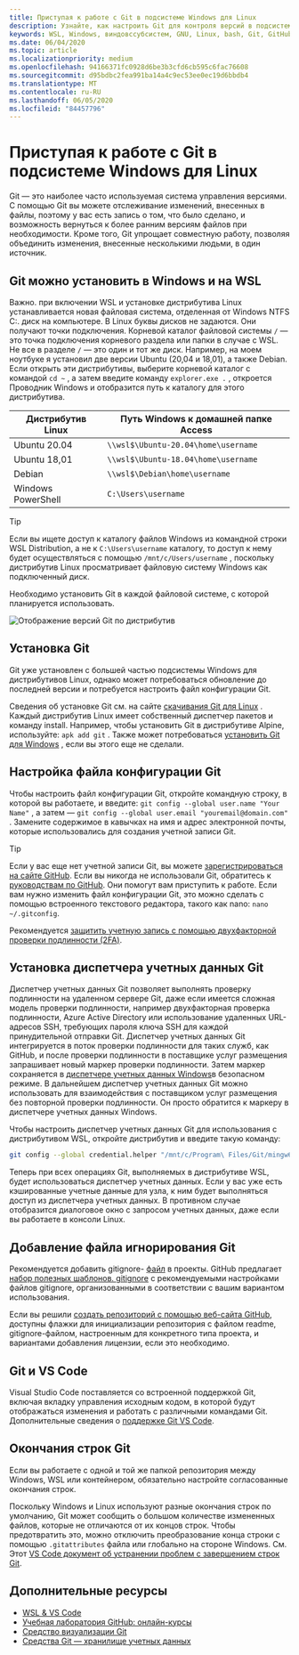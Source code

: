 ```yaml
---
title: Приступая к работе с Git в подсистеме Windows для Linux
description: Узнайте, как настроить Git для контроля версий в подсистеме Windows для Linux.
keywords: WSL, Windows, виндовссубсистем, GNU, Linux, bash, Git, GitHub, управление версиями
ms.date: 06/04/2020
ms.topic: article
ms.localizationpriority: medium
ms.openlocfilehash: 94166371fc0928d6be3b3cfd6cb595c6fac76608
ms.sourcegitcommit: d95bdbc2fea991ba14a4c9ec53ee0ec19d6bbdb4
ms.translationtype: MT
ms.contentlocale: ru-RU
ms.lasthandoff: 06/05/2020
ms.locfileid: "84457796"
---
```

# <a name="get-started-using-git-on-windows-subsystem-for-linux"></a>Приступая к работе с Git в подсистеме Windows для Linux

Git — это наиболее часто используемая система управления версиями. С помощью Git вы можете отслеживание изменений, внесенных в файлы, поэтому у вас есть запись о том, что было сделано, и возможность вернуться к более ранним версиям файлов при необходимости. Кроме того, Git упрощает совместную работу, позволяя объединить изменения, внесенные несколькими людьми, в один источник.

## <a name="git-can-be-installed-on-windows-and-on-wsl"></a>Git можно установить в Windows и на WSL

Важно. при включении WSL и установке дистрибутива Linux устанавливается новая файловая система, отделенная от Windows NTFS C:\. диск на компьютере. В Linux буквы дисков не задаются. Они получают точки подключения. Корневой каталог файловой системы `/` — это точка подключения корневого раздела или папки в случае с WSL. Не все в разделе `/` — это один и тот же диск. Например, на моем ноутбуке я установил две версии Ubuntu (20,04 и 18,01), а также Debian. Если открыть эти дистрибутивы, выберите корневой каталог с командой `cd ~` , а затем введите команду `explorer.exe .` , откроется Проводник Windows и отобразится путь к каталогу для этого дистрибутива.

| Дистрибутив Linux | Путь Windows к домашней папке Access |
| ----------- | ----------- |
| Ubuntu 20.04 | `\\wsl$\Ubuntu-20.04\home\username` |
| Ubuntu 18,01 | `\\wsl$\Ubuntu-18.04\home\username` |
| Debian | `\\wsl$\Debian\home\username` |
| Windows PowerShell | `C:\Users\username` |

> [!TIP]
> Если вы ищете доступ к каталогу файлов Windows из командной строки WSL Distribution, а не к `C:\Users\username` каталогу, то доступ к нему будет осуществляться с помощью `/mnt/c/Users/username` , поскольку дистрибутив Linux просматривает файловую систему Windows как подключенный диск.

Необходимо установить Git в каждой файловой системе, с которой планируется использовать.

![Отображение версий Git по дистрибутив](../media/git-versions.gif)

## <a name="installing-git"></a>Установка Git

Git уже установлен с большей частью подсистемы Windows для дистрибутивов Linux, однако может потребоваться обновление до последней версии и потребуется настроить файл конфигурации Git.

Сведения об установке Git см. на сайте [скачивания Git для Linux](https://git-scm.com/download/linux) . Каждый дистрибутив Linux имеет собственный диспетчер пакетов и команду install. Например, чтобы установить Git в дистрибутиве Alpine, используйте: `apk add git` . Также может потребоваться [установить Git для Windows](https://git-scm.com/download/win) , если вы этого еще не сделали.

## <a name="git-config-file-setup"></a>Настройка файла конфигурации Git

Чтобы настроить файл конфигурации Git, откройте командную строку, в которой вы работаете, и введите: `git config --global user.name "Your Name"` , а затем — `git config --global user.email "youremail@domain.com"` . Замените содержимое в кавычках на имя и адрес электронной почты, которые использовались для создания учетной записи Git.

> [!TIP]
> Если у вас еще нет учетной записи Git, вы можете [зарегистрироваться на сайте GitHub](https://github.com/join). Если вы никогда не использовали Git, обратитесь к [руководствам по GitHub](https://guides.github.com/). Они помогут вам приступить к работе. Если вам нужно изменить файл конфигурации Git, это можно сделать с помощью встроенного текстового редактора, такого как nano: `nano ~/.gitconfig`.

Рекомендуется [защитить учетную запись с помощью двухфакторной проверки подлинности (2FA)](https://help.github.com/en/github/authenticating-to-github/securing-your-account-with-two-factor-authentication-2fa).

## <a name="git-credential-manager-setup"></a>Установка диспетчера учетных данных Git

Диспетчер учетных данных Git позволяет выполнять проверку подлинности на удаленном сервере Git, даже если имеется сложная модель проверки подлинности, например двухфакторная проверка подлинности, Azure Active Directory или использование удаленных URL-адресов SSH, требующих пароля ключа SSH для каждой принудительной отправки Git. Диспетчер учетных данных Git интегрируется в поток проверки подлинности для таких служб, как GitHub, и после проверки подлинности в поставщике услуг размещения запрашивает новый маркер проверки подлинности. Затем маркер сохраняется в [диспетчере учетных данных Windows](https://support.microsoft.com/help/4026814/windows-accessing-credential-manager)в безопасном режиме. В дальнейшем диспетчер учетных данных Git можно использовать для взаимодействия с поставщиком услуг размещения без повторной проверки подлинности. Он просто обратится к маркеру в диспетчере учетных данных Windows.

Чтобы настроить диспетчер учетных данных Git для использования с дистрибутивом WSL, откройте дистрибутив и введите такую команду:

```Bash
git config --global credential.helper "/mnt/c/Program\ Files/Git/mingw64/libexec/git-core/git-credential-manager.exe"
```

Теперь при всех операциях Git, выполняемых в дистрибутиве WSL, будет использоваться диспетчер учетных данных. Если у вас уже есть кэшированные учетные данные для узла, к ним будет выполняться доступ из диспетчера учетных данных. В противном случае отобразится диалоговое окно с запросом учетных данных, даже если вы работаете в консоли Linux.

## <a name="adding-a-git-ignore-file"></a>Добавление файла игнорирования Git

Рекомендуется добавить gitignore- [файл](https://help.github.com/en/articles/ignoring-files) в проекты. GitHub предлагает [набор полезных шаблонов. gitignore](https://github.com/github/gitignore) с рекомендуемыми настройками файлов gitignore, организованными в соответствии с вашим вариантом использования.

Если вы решили [создать репозиторий с помощью веб-сайта GitHub](https://help.github.com/articles/create-a-repo), доступны флажки для инициализации репозитория с файлом readme, gitignore-файлом, настроенным для конкретного типа проекта, и вариантами добавления лицензии, если это необходимо.

## <a name="git-and-vs-code"></a>Git и VS Code

Visual Studio Code поставляется со встроенной поддержкой Git, включая вкладку управления исходным кодом, в которой будут отображаться изменения и работать с различными командами Git. Дополнительные сведения о [поддержке Git VS Code](https://code.visualstudio.com/docs/editor/versioncontrol#_git-support).

## <a name="git-line-endings"></a>Окончания строк Git

Если вы работаете с одной и той же папкой репозитория между Windows, WSL или контейнером, обязательно настройте согласованные окончания строк.

Поскольку Windows и Linux используют разные окончания строк по умолчанию, Git может сообщить о большом количестве измененных файлов, которые не отличаются от их концов строк. Чтобы предотвратить это, можно отключить преобразование конца строки с помощью `.gitattributes` файла или глобально на стороне Windows. См. Этот [VS Code документ об устранении проблем с завершением строк Git](https://code.visualstudio.com/docs/remote/troubleshooting#_resolving-git-line-ending-issues-in-containers-resulting-in-many-modified-files).

## <a name="additional-resources"></a>Дополнительные ресурсы

* [WSL & VS Code](./wsl-vscode.md)
* [Учебная лаборатория GitHub: онлайн-курсы](https://lab.github.com/)
* [Средство визуализации Git](http://git-school.github.io/visualizing-git/)
* [Средства Git — хранилище учетных данных](https://git-scm.com/book/it/v2/Git-Tools-Credential-Storage)
